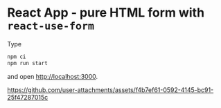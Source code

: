 # React App - pure HTML form with `react-use-form`

Type

```bash
npm ci
npm run start
```

and open [http://localhost:3000](http://localhost:3000).

https://github.com/user-attachments/assets/f4b7ef61-0592-4145-bc91-25f47287015c
